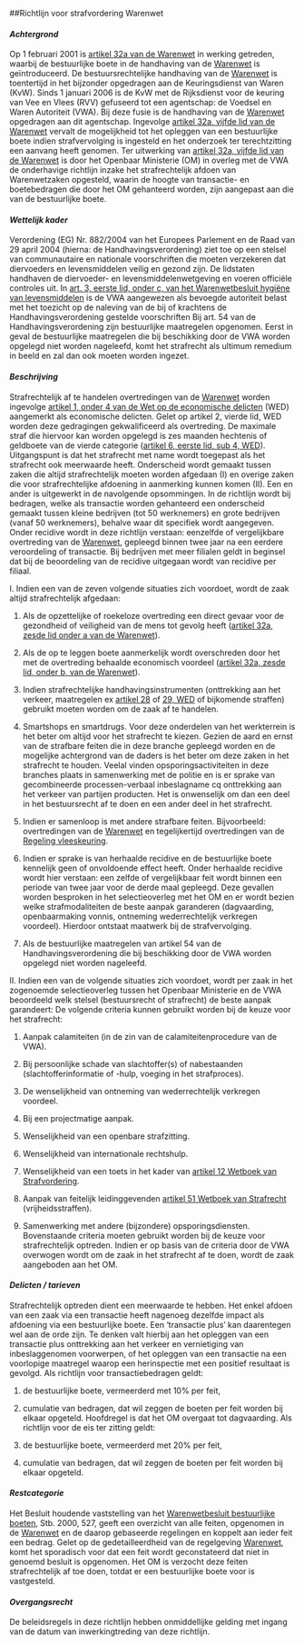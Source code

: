 <meta http-equiv='Content-Type' content='text/html; charset=utf-8' />

##Richtlijn voor strafvordering Warenwet

#### *Achtergrond* 

Op 1 februari 2001 is [artikel 32a van de Warenwet](../../../../../../wet/warenwet/BWBR0001969/README.md) in werking getreden, waarbij de bestuurlijke boete in de handhaving van de [Warenwet](../../../../../../wet/warenwet/BWBR0001969/README.md) is geïntroduceerd. De bestuursrechtelijke handhaving van de [Warenwet](../../../../../../wet/warenwet/BWBR0001969/README.md) is toentertijd in het bijzonder opgedragen aan de Keuringsdienst van Waren (KvW). Sinds 1 januari 2006 is de KvW met de Rijksdienst voor de keuring van Vee en Vlees (RVV) gefuseerd tot een agentschap: de Voedsel en Waren Autoriteit (VWA). Bij deze fusie is de handhaving van de [Warenwet](../../../../../../wet/warenwet/BWBR0001969/README.md) opgedragen aan dit agentschap. Ingevolge [artikel 32a, vijfde lid van de Warenwet](../../../../../../wet/warenwet/BWBR0001969/README.md) vervalt de mogelijkheid tot het opleggen van een bestuurlijke boete indien strafvervolging is ingesteld en het onderzoek ter terechtzitting een aanvang heeft genomen. Ter uitwerking van [artikel 32a, vijfde lid van de Warenwet](../../../../../../wet/warenwet/BWBR0001969/README.md) is door het Openbaar Ministerie (OM) in overleg met de VWA de onderhavige richtlijn inzake het strafrechtelijk afdoen van Warenwetzaken opgesteld, waarin de hoogte van transactie- en boetebedragen die door het OM gehanteerd worden, zijn aangepast aan die van de bestuurlijke boete.    

#### *Wettelijk kader* 

Verordening (EG) Nr. 882/2004 van het Europees Parlement en de Raad van 29 april 2004 (hierna: de Handhavingsverordening) ziet toe op een stelsel van communautaire en nationale voorschriften die moeten verzekeren dat diervoeders en levensmiddelen veilig en gezond zijn. De lidstaten handhaven de diervoeder- en levensmiddelenwetgeving en voeren officiële controles uit. In [art. 3, eerste lid, onder c, van het Warenwetbesluit hygiëne van levensmiddelen](../../../../../../AMvB/warenwetbesluit/hygiëne/van/levensmiddelen/BWBR0018823/README.md) is de VWA aangewezen als bevoegde autoriteit belast met het toezicht op de naleving van de bij of krachtens de Handhavingsverordening gestelde voorschriften Bij art. 54 van de Handhavingsverordening zijn bestuurlijke maatregelen opgenomen. Eerst in geval de bestuurlijke maatregelen die bij beschikking door de VWA worden opgelegd niet worden nageleefd, komt het strafrecht als ultimum remedium in beeld en zal dan ook moeten worden ingezet.    

#### *Beschrijving* 

Strafrechtelijk af te handelen overtredingen van de [Warenwet](../../../../../../wet/warenwet/BWBR0001969/README.md) worden ingevolge [artikel 1, onder 4 van de Wet op de economische delicten](../../../../../../wet/wet/op/de/economische/delicten/BWBR0002063/README.md) (WED) aangemerkt als economische delicten. Gelet op artikel 2, vierde lid, WED worden deze gedragingen gekwalificeerd als overtreding. De maximale straf die hiervoor kan worden opgelegd is zes maanden hechtenis of geldboete van de vierde categorie ([artikel 6, eerste lid, sub 4, WED](../../../../../../wet/wet/op/de/economische/delicten/BWBR0002063/README.md)). Uitgangspunt is dat het strafrecht met name wordt toegepast als het strafrecht ook meerwaarde heeft. Onderscheid wordt gemaakt tussen zaken die altijd strafrechtelijk moeten worden afgedaan (I) en overige zaken die voor strafrechtelijke afdoening in aanmerking kunnen komen (II). Een en ander is uitgewerkt in de navolgende opsommingen. In de richtlijn wordt bij bedragen, welke als transactie worden gehanteerd een onderscheid gemaakt tussen kleine bedrijven (tot 50 werknemers) en grote bedrijven (vanaf 50 werknemers), behalve waar dit specifiek wordt aangegeven. Onder recidive wordt in deze richtlijn verstaan: eenzelfde of vergelijkbare overtreding van de [Warenwet](../../../../../../wet/warenwet/BWBR0001969/README.md), gepleegd binnen twee jaar na een eerdere veroordeling of transactie. Bij bedrijven met meer filialen geldt in beginsel dat bij de beoordeling van de recidive uitgegaan wordt van recidive per filiaal. 

I. Indien een van de zeven volgende situaties zich voordoet, wordt de zaak altijd strafrechtelijk afgedaan: 

1. Als de opzettelijke of roekeloze overtreding een direct gevaar voor de gezondheid of veiligheid van de mens tot gevolg heeft ([artikel 32a, zesde lid onder a van de Warenwet](../../../../../../wet/warenwet/BWBR0001969/README.md)).  

2. Als de op te leggen boete aanmerkelijk wordt overschreden door het met de overtreding behaalde economisch voordeel ([artikel 32a, zesde lid, onder b, van de Warenwet](../../../../../../wet/warenwet/BWBR0001969/README.md)).  

3. Indien strafrechtelijke handhavingsinstrumenten (onttrekking aan het verkeer, maatregelen ex [artikel 28](../../../../../../wet/wet/op/de/economische/delicten/BWBR0002063/README.md) of [29, WED](../../../../../../wet/wet/op/de/economische/delicten/BWBR0002063/README.md) of bijkomende straffen) gebruikt moeten worden om de zaak af te handelen.  

4. Smartshops en smartdrugs. Voor deze onderdelen van het werkterrein is het beter om altijd voor het strafrecht te kiezen. Gezien de aard en ernst van de strafbare feiten die in deze branche gepleegd worden en de mogelijke achtergrond van de daders is het beter om deze zaken in het strafrecht te houden. Veelal vinden opsporingsactiviteiten in deze branches plaats in samenwerking met de politie en is er sprake van gecombineerde processen-verbaal inbeslagname cq onttrekking aan het verkeer van partijen producten. Het is onwenselijk om dan een deel in het bestuursrecht af te doen en een ander deel in het strafrecht.  

5. Indien er samenloop is met andere strafbare feiten. Bijvoorbeeld: overtredingen van de [Warenwet](../../../../../../wet/warenwet/BWBR0001969/README.md) en tegelijkertijd overtredingen van de [Regeling vleeskeuring](../../../../../../ministeriele-regeling/regeling/vleeskeuring/BWBR0019274/README.md).  

6. Indien er sprake is van herhaalde recidive en de bestuurlijke boete kennelijk geen of onvoldoende effect heeft. Onder herhaalde recidive wordt hier verstaan: een zelfde of vergelijkbaar feit wordt binnen een periode van twee jaar voor de derde maal gepleegd. Deze gevallen worden besproken in het selectieoverleg met het OM en er wordt bezien welke strafmodaliteiten de beste aanpak garanderen (dagvaarding, openbaarmaking vonnis, ontneming wederrechtelijk verkregen voordeel). Hierdoor ontstaat maatwerk bij de strafvervolging.  

7. Als de bestuurlijke maatregelen van artikel 54 van de Handhavingsverordening die bij beschikking door de VWA worden opgelegd niet worden nageleefd.    

II. Indien een van de volgende situaties zich voordoet, wordt per zaak in het zogenoemde selectieoverleg tussen het Openbaar Ministerie en de VWA beoordeeld welk stelsel (bestuursrecht of strafrecht) de beste aanpak garandeert: De volgende criteria kunnen gebruikt worden bij de keuze voor het strafrecht: 

1. Aanpak calamiteiten (in de zin van de calamiteitenprocedure van de VWA).  

2. Bij persoonlijke schade van slachtoffer(s) of nabestaanden (slachtofferinformatie of -hulp, voeging in het strafproces).  

3. De wenselijkheid van ontneming van wederrechtelijk verkregen voordeel.  

4. Bij een projectmatige aanpak.  

5. Wenselijkheid van een openbare strafzitting.  

6. Wenselijkheid van internationale rechtshulp.  

7. Wenselijkheid van een toets in het kader van [artikel 12 Wetboek van Strafvordering](../../../../../../wet/wet/van/15/januari/1921/BWBR0001903/README.md).  

8. Aanpak van feitelijk leidinggevenden [artikel 51 Wetboek van Strafrecht](../../../../../../wet/wet/van/3/maart/1881/BWBR0001854/README.md) (vrijheidsstraffen).  

9. Samenwerking met andere (bijzondere) opsporingsdiensten.     Bovenstaande criteria moeten gebruikt worden bij de keuze voor strafrechtelijk optreden. Indien er op basis van de criteria door de VWA overwogen wordt om de zaak in het strafrecht af te doen, wordt de zaak aangeboden aan het OM.    

#### *Delicten / tarieven* 

Strafrechtelijk optreden dient een meerwaarde te hebben. Het enkel afdoen van een zaak via een transactie heeft nagenoeg dezelfde impact als afdoening via een bestuurlijke boete. Een ‘transactie plus’ kan daarentegen wel aan de orde zijn. Te denken valt hierbij aan het opleggen van een transactie plus onttrekking aan het verkeer en vernietiging van inbeslaggenomen voorwerpen, of het opleggen van een transactie na een voorlopige maatregel waarop een herinspectie met een positief resultaat is gevolgd. Als richtlijn voor transactiebedragen geldt: 

1. de bestuurlijke boete, vermeerderd met 10% per feit,  

2. cumulatie van bedragen, dat wil zeggen de boeten per feit worden bij elkaar opgeteld.   Hoofdregel is dat het OM overgaat tot dagvaarding. Als richtlijn voor de eis ter zitting geldt: 

1. de bestuurlijke boete, vermeerderd met 20% per feit,  

2. cumulatie van bedragen, dat wil zeggen de boeten per feit worden bij elkaar opgeteld.      

#### *Restcategorie* 

Het Besluit houdende vaststelling van het [Warenwetbesluit bestuurlijke boeten](../../../../../../AMvB/warenwetbesluit/bestuurlijke/boeten/BWBR0011841/README.md), Stb. 2000, 527, geeft een overzicht van alle feiten, opgenomen in de [Warenwet](../../../../../../wet/warenwet/BWBR0001969/README.md) en de daarop gebaseerde regelingen en koppelt aan ieder feit een bedrag. Gelet op de gedetailleerdheid van de regelgeving [Warenwet](../../../../../../wet/warenwet/BWBR0001969/README.md), komt het sporadisch voor dat een feit wordt geconstateerd dat niet in genoemd besluit is opgenomen. Het OM is verzocht deze feiten strafrechtelijk af toe doen, totdat er een bestuurlijke boete voor is vastgesteld.    

#### *Overgangsrecht* 

De beleidsregels in deze richtlijn hebben onmiddellijke gelding met ingang van de datum van inwerkingtreding van deze richtlijn.     
